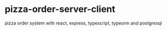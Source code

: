 # pizza-order-server-client
pizza order system with react, express, typescript, typeorm and postgresql
